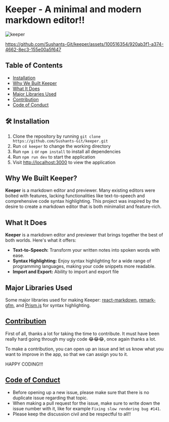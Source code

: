 # Keeper - A minimal and modern markdown editor!!
![keeper](https://github.com/Sushants-Git/keeper/assets/100516354/7fb20125-132f-46cb-9e7f-ea64195bc5a3)

https://github.com/Sushants-Git/keeper/assets/100516354/920ab3f1-a374-4662-8ec3-155e00a5f647

## Table of Contents
- [Installation](#installation)
- [Why We Built Keeper](#why-we-built-keeper)
- [What It Does](#what-it-does)
- [Major Libraries Used](#major-libraries-used)
- [Contribution](#contribution)
- [Code of Conduct](#code-of-conduct)

## 🛠️ Installation
1. Clone the repository by running `git clone https://github.com/Sushants-Git/keeper.git`
2. Run `cd keeper` to change the working directory
3. Run `npm i` or `npm install` to install all dependencies
4. Run `npm run dev` to start the application
5. Visit [http://localhost:3000](http://localhost:3000) to view the application

## Why We Built Keeper?
**Keeper** is a markdown editor and previewer. Many existing editors were bolted with features, lacking functionalities like text-to-speech and comprehensive code syntax highlighting. This project was inspired by the desire to create a markdown editor that is both minimalist and feature-rich.

## What It Does
**Keeper** is a markdown editor and previewer that brings together the best of both worlds. Here's what it offers:
- **Text-to-Speech:** Transform your written notes into spoken words with ease.
- **Syntax Highlighting:** Enjoy syntax highlighting for a wide range of programming languages, making your code snippets more readable.
- **Import and Export:** Ability to import and export file

## Major Libraries Used
Some major libraries used for making Keeper: [react-markdown](https://www.npmjs.com/package/react-markdown), [remark-gfm](https://www.google.com/search?client=firefox-b-d&q=remark-gfm), and [Prism.js](https://prismjs.com/) for syntax highlighting.

## [Contribution](https://github.com/Sushants-Git/keeper/blob/main/CONTRIBUTING)

First of all, thanks a lot for taking the time to contribute. It must have been really hard going through my ugly code 😂😂😂, once again thanks a lot.

To make a contribution, you can open up an issue and let us know what you want to improve in the app, so that we can assign you to it.

HAPPY CODING!!!

## [Code of Conduct](https://github.com/Sushants-Git/keeper/blob/main/CODE_OF_CONDUCT.md)

- Before opening up a new issue, please make sure that there is no duplicate issue regarding that topic.
- When making a pull request for the issue, make sure to write down the issue number with it, like for example `Fixing slow rendering bug #141`.
- Please keep the discussion civil and be respectful to all!!
